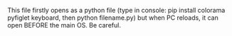 This file firstly opens as a python file (type in console: pip install colorama pyfiglet keyboard, then python filename.py) but when PC reloads, it can open BEFORE the main OS. Be careful.
